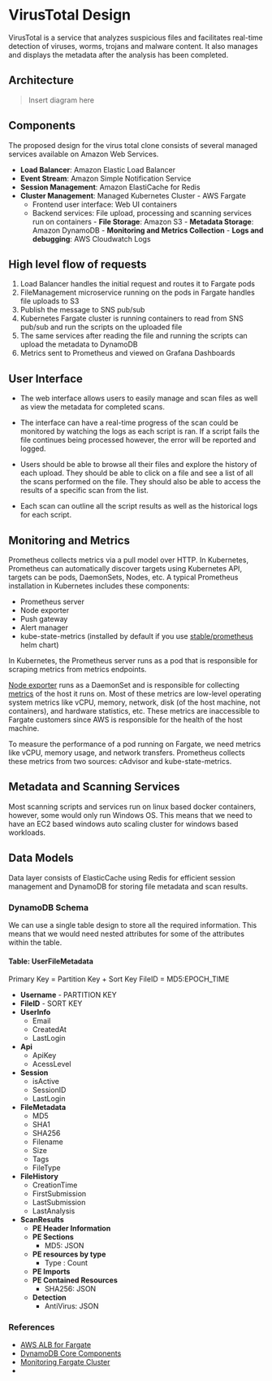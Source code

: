 # VirusTotal Design

VirusTotal is a service that analyzes suspicious files and facilitates real-time detection of viruses, worms, trojans and malware content. It also manages and displays the metadata after the analysis has been completed.

## Architecture

  >Insert diagram here

## Components
The proposed design for the virus total clone consists of several managed services available on Amazon Web Services.

   -  **Load Balancer**:  Amazon Elastic Load Balancer
   -  **Event Stream**: Amazon Simple Notification Service
   -  **Session Management**: Amazon ElastiCache for Redis
   -  **Cluster Management**: Managed Kubernetes Cluster - AWS Fargate
	   	 - Frontend user interface: Web UI containers
	   	 - Backend services: File upload, processing and scanning services run on containers
    -  **File Storage**: Amazon S3
    -  **Metadata Storage**: Amazon DynamoDB
    -  **Monitoring and Metrics Collection**
    -  **Logs and debugging**: AWS Cloudwatch Logs

## High level flow of requests 

 1. Load Balancer handles the initial request and routes it to Fargate pods
 2. FileManagement microservice running on the pods in Fargate handles file uploads to S3
 3. Publish the message to SNS pub/sub
 4. Kubernetes Fargate cluster is running containers to read from SNS pub/sub and run the scripts on the uploaded file
 5. The same services after reading the file and running the scripts can upload the metadata to DynamoDB
 6. Metrics sent to Prometheus and viewed on Grafana Dashboards
 
## User Interface

 - The web interface allows users to easily manage and scan files as well as view the metadata for completed scans.
 
 - The interface can have a real-time progress of the scan could be monitored by watching the logs as each script is ran. If a script fails the file continues being processed however, the error will be reported and logged.
 
 - Users should be able to browse all their files and explore the history of each upload. They should be able to click on a file and see a list of all the scans performed on the file. They should also be able to access the results of a specific scan from the list.
 
 - Each scan can outline all the script results as well as the historical logs for each script.
 
## Monitoring and Metrics
 
 Prometheus collects metrics via a pull model over HTTP. In Kubernetes, Prometheus can automatically discover targets using Kubernetes API, targets can be pods, DaemonSets, Nodes, etc. A typical Prometheus installation in Kubernetes includes these components:

-   Prometheus server
-   Node exporter
-   Push gateway
-   Alert manager
-   kube-state-metrics (installed by default if you use  [stable/prometheus](https://github.com/helm/charts/tree/master/stable/prometheus)  helm chart)

In Kubernetes, the Prometheus server runs as a pod that is responsible for scraping metrics from metrics endpoints.

[Node exporter](https://github.com/prometheus/node_exporter)  runs as a DaemonSet and is responsible for collecting  [metrics](https://github.com/prometheus/node_exporter#enabled-by-default)  of the host it runs on. Most of these metrics are low-level operating system metrics like vCPU, memory, network, disk (of the host machine, not containers), and hardware statistics, etc. These metrics are inaccessible to Fargate customers since AWS is responsible for the health of the host machine.

To measure the performance of a pod running on Fargate, we need metrics like vCPU, memory usage, and network transfers. Prometheus collects these metrics from two sources: cAdvisor and kube-state-metrics.

##  Metadata and Scanning Services

Most scanning scripts and services run on linux based docker containers, however, some would only run Windows OS.
This means that we need to have an EC2 based windows auto scaling cluster for windows based workloads.

## Data Models
Data layer consists of ElasticCache using Redis for efficient session management and DynamoDB for storing file metadata and scan results.

### DynamoDB Schema
We can use a single table design to store all the required information. This means that we would need nested attributes for some of the attributes within the table.
#### Table: UserFileMetadata

Primary Key = Partition Key + Sort Key
FileID  = MD5:EPOCH_TIME 	   

 - **Username** - PARTITION KEY
 - **FileID** - SORT KEY
- **UserInfo**
	 - Email
	 - CreatedAt
	 - LastLogin
 - **Api**
	 - ApiKey 
	 - AcessLevel
 - **Session**
	- isActive
	-  SessionID
	- LastLogin	 
- **FileMetadata**
	-   MD5
	-   SHA1
	-   SHA256
	-   Filename
	-   Size
	-   Tags
	-   FileType
- **FileHistory**
	- CreationTime
	- FirstSubmission
	- LastSubmission
	- LastAnalysis
- **ScanResults**
	-   **PE Header Information**
	-   **PE Sections**
	    -   MD5: JSON
	-   **PE resources by type**
	    -   Type : Count
	- **PE Imports**
	- **PE Contained Resources**
		- SHA256: JSON
	- **Detection**
		- AntiVirus: JSON

			
    










### References
- [AWS ALB for Fargate](https://aws.amazon.com/blogs/containers/using-alb-ingress-controller-with-amazon-eks-on-fargate/)
- [DynamoDB Core Components](https://docs.aws.amazon.com/amazondynamodb/latest/developerguide/HowItWorks.CoreComponents.html)
-  [Monitoring Fargate Cluster](https://aws.amazon.com/blogs/containers/monitoring-amazon-eks-on-aws-fargate-using-prometheus-and-grafana/)
- 
